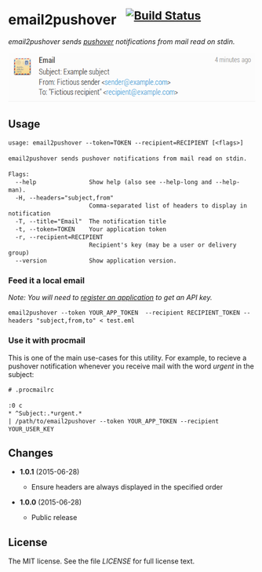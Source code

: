 email2pushover  &nbsp; <sup>[![Build Status](https://travis-ci.org/zoni/email2pushover.svg?branch=master)](https://travis-ci.org/zoni/email2pushover)</sup>
==============

*email2pushover sends [pushover](http://pushover.net/) notifications from mail read on stdin.*

![Image of a pushover notification](https://raw.githubusercontent.com/zoni/email2pushover/master/email2pushover.png)


Usage
-----

```
usage: email2pushover --token=TOKEN --recipient=RECIPIENT [<flags>]

email2pushover sends pushover notifications from mail read on stdin.

Flags:
  --help               Show help (also see --help-long and --help-man).
  -H, --headers="subject,from"  
                       Comma-separated list of headers to display in notification
  -T, --title="Email"  The notification title
  -t, --token=TOKEN    Your application token
  -r, --recipient=RECIPIENT  
                       Recipient's key (may be a user or delivery group)
  --version            Show application version.
```

### Feed it a local email


*Note: You will need to [register an application](https://pushover.net/apps/build) to get an API key.*

```
email2pushover --token YOUR_APP_TOKEN  --recipient RECIPIENT_TOKEN --headers "subject,from,to" < test.eml
```


### Use it with procmail

This is one of the main use-cases for this utility. For example, to recieve a pushover notification whenever you receive mail with the word *urgent* in the subject:

```
# .procmailrc

:0 c
* ^Subject:.*urgent.*
| /path/to/email2pushover --token YOUR_APP_TOKEN --recipient YOUR_USER_KEY
```


Changes
-------

* __1.0.1__ (2015-06-28)

    * Ensure headers are always displayed in the specified order

* __1.0.0__ (2015-06-28)

    * Public release


License
-------

The MIT license. See the file *LICENSE* for full license text.
